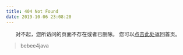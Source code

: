 ```yaml
---
title: 404 Not Found
date: 2019-10-06 23:08:20
---
```


<center>
对不起，您所访问的页面不存在或者已删除。
您可以<a href="https://blogtech.top/>">点击此处</a>返回首页。
</center>

<blockquote class="blockquote-center">
    bebee4java
</blockquote>
